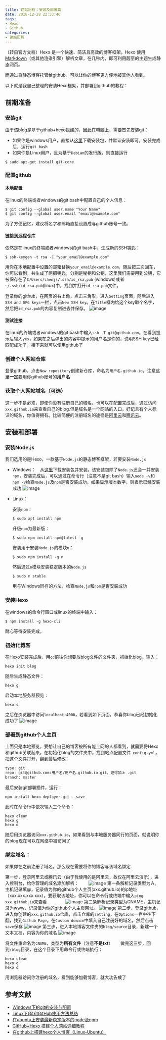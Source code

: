 ```yaml
---
title: 建站历程：安装及部署篇
date: 2018-12-28 22:33:46
tags:
- Hexo
- Github
categories:
- 建站历程
---
```


（转自官方文档）Hexo 是一个快速、简洁且高效的博客框架。Hexo 使用 [Markdown](http://daringfireball.net/projects/markdown/)（或其他渲染引擎）解析文章，在几秒内，即可利用靓丽的主题生成静态网页。

而通过将静态博客托管给github，可以让你的博客更方便地被其他人看到。

以下就是我自己整理的安装Hexo框架，并部署到github的教程：

<!-- more -->

## 前期准备

### 安装git
由于该blog是基于github+hexo搭建的，因此在电脑上，需要首先安装git：　　
- 如果你是windows用户，直接从[这里](https://gitforwindows.org/)下载安装包，并默认安装即可。安装完成后，运行`git bash`
- 如果你是Linux用户，且为基于`Debian`的发行版，则直接运行  
```
$ sudo apt-get install git-core
```
### 配置github
#### 本地配置
在linux的终端或者windows的git bash中配置自己的个人信息：
```
$ git config --global user.name "Your Name"
$ git config --global user.email "email@example.com"
```
为了方便记忆，建议将名字和邮箱直接设置成与github账号一致。

####  链接到远程仓库

依然是在linux的终端或者windows的git bash中，生成新的SSH钥匙：

```
$ ssh-keygen -t rsa -C "your_email@example.com"
```
用你在本地配置中设置的邮箱替换`your_email@example.com`，随后按三次回车，你可以看到，共生成了两把钥匙，分别是秘钥和公钥，这里我们需要用到公钥，它被保存在了`C/Users/chenjs/.ssh/id_rsa,pub` (windows)或者`~/.ssh/id_rsa.pub`(linux)中，找到并打开`id_rsa.pub`文件。　　　　

登录你的github，在网页的右上角，点击三角形，进入`Setting`页面，随后进入`SSH and GPG keys`一栏，点击`New SSH key`。在`Title`框内给这个key取个名字，然后把`id_rsa.pub`的内容复制进去并保存。
![image](https://github.com/SwayYe/Img/raw/master/blog/ssh%20key.png)
#### 测试连接
在linux的终端或者windows的git bash中输入`ssh -T git@github.com`，在看到提示后输入`yes`，如果在之后弹出的内容中提示的用户名是你的，说明SSH key已经匹配成功了，接下来就可以使用github了
### 创建个人网站仓库
登录github，点击`New repository`创建新仓库，命名为`用户名.github.io`，注意这里**一定**要用你github账号的**用户名**
### 获取个人网站域名（可选）
这一步不是必须，即使你没有注册自己的域名，也可以在配置完成后，通过访问`xxx.github.io`来查看自己的blog.但是域名是一个网站的入口，好记且有个人标识的域名，你值得拥有。比较简便的注册域名的途径是[阿里云](https://wanwang.aliyun.com/domain/)和[腾讯云](https://dnspod.cloud.tencent.com/)。
## 安装和部署
### 安装Node.js
我们选用的是Hexo，一款基于`Node.js`的静态博客框架，若要安装`Node.js`  
- Windows：　从[这里](https://nodejs.org/en/download/)下载安装包并安装。该安装包除了`Node.js`还会一并安装`npm`，安装完成后，可以通过在命令行（注意不是git bash）输入`node -v`和`npm -v`检查`Node.js`及`npm`是否安装成功，如果显示版本数字，则表示已经安装成功
  ![image](https://github.com/SwayYe/Img/raw/master/blog/node%26npm.png)
- Linux：　　

    安装`npm`： 
    ```
    $ sudo apt install npm
    ```
    升级`npm`为最新版：
    ```
    $ sudo npm install npm@latest -g
    ```
    安装用于安装`Node.js`的模块`n`：
    ```
    $ sudo npm install -g n
    ```
    然后通过`n`模块安装稳定版本的`Node.js`
    ```
    $ sudo n stable
    ```
    用与Windows同样的方法，检查`Node.js`和`npm`是否安装成功
### 安装Hexo
在windows的命令行窗口或linux的终端中输入：
```
$ npm install -g hexo-cli 
```

耐心等待安装完成。
### 初始化博客
在Hexo安装完成后，用`cd`前往你想要放blog文件的文件夹，初始化blog，输入：
```
hexo init blog
```
随后生成静态文件：
```
hexo g
```
启动本地服务器预览：
```
hexo s
```
之后在浏览器中访问`localhost:4000`，若看到如下页面，恭喜你blog已经初始化成功了
![image](https://github.com/SwayYe/Img/raw/master/blog/landscape%2Bhelloworld.png)
### 部署到github个人主页
上面只是本地预览，要想让自己的博客被所有能上网的人都看到，就需要将Hexo和github关联起来，在初始化blog的文件夹中，找到站点配置文件`_config.yml`，把这个文件打开，翻到最后修改：
```html ~/blog/_config.yml
type: git
repo: git@github.com:用户名/用户名.github.io.git，记得加上 .git
branch: master
```
最后安装git部署插件，运行：
```
npm install hexo-deployer-git --save
```
此时在命令行中依次输入三个命令：
```
hexo clean 
hexo g 
hexo d
```
随后用浏览器访问`xxx.github.io`，如果看到与本地服务器同行的页面，就说明你的blog现在可以在网络中被访问了
### 绑定域名：
如果你在之前注册了域名，那么现在需要将你的博客与该域名绑定.  

第一步，登录阿里云或腾讯云（由于我使用的是阿里云，故仅在阿里云演示），进入控制台，给你管理的域名添加解析：　　
![image](https://github.com/SwayYe/Img/raw/master/blog/doman1.png)
第一条解析记录类型为Ａ，主机记录填@，记录值为你的github个人主页(xxx.github.io)的ip地址（xxx.xxx.xxx.xxx）。要获取该地址，你可以在命令行或终端中输入`ping xxx.github.io`来查看　　　　
![image](https://github.com/SwayYe/Img/raw/master/blog/domain.png)
第二条解析记录类型为CNAME，主机记录为www，记录值为你的github个人主页网址。
![image](https://github.com/SwayYe/Img/raw/master/blog/domain2.png)
第二步，登录github，进入你创建的`xxx.github.io`仓库，点击仓库的`setting`，在`Options`一栏中往下翻，找到`Github Page`，在`Custom domain`中填入自己注册好的域名，然后点击`save`保存
![image](https://github.com/SwayYe/Img/raw/master/blog/domain3.png)
第三步，进入本地博客文件夹的`blog/source`目录，新建一个文本文档，内容为你的域名
![image](https://github.com/SwayYe/Img/raw/master/blog/domian4.png)

将文件重命名为`CNAME`，类型为**所有文件**（注意**不是txt**）　　
做完这三步，回到`/blog`目录，在这个目录下用命令行或终端执行：
```
hexo clean
hexo g
hexo d
```
用浏览器访问你注册的域名，看到能够加载博客，就大功告成了
## 参考文献
- [Windows下的git的安装与配置](https://segmentfault.com/a/1190000005685137)
- [Linux下Git和GitHub使用方法总结](https://blog.csdn.net/chenguolinblog/article/details/19929509)
- [在ubuntu上安装最新稳定版本的node及npm](https://segmentfault.com/a/1190000007542620)
- [GitHub+Hexo 搭建个人网站详细教程](https://zhuanlan.zhihu.com/p/26625249)
- [在github上搭建hexo个人博客（Linux-Ubuntu）](https://www.jianshu.com/p/f2285d63b3a8)